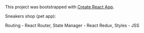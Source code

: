 This project was bootstrapped with [Create React App](https://github.com/facebook/create-react-app).


Sneakers shop (pet app):

Routing - React Router,
State Manager - React Redux,
Styles - JSS

